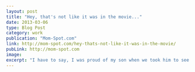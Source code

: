 ```yaml
---
layout: post
title: "Hey, that's not like it was in the movie..."
date: 2013-03-06
type: Blog Post
category: work
publication: "Mom-Spot.com"
link: http://mom-spot.com/hey-thats-not-like-it-was-in-the-movie/
pubLink: http://mom-spot.com
image:
excerpt: "I have to say, I was proud of my son when we took him to see The Hobbit a couple of months ago. “That wasn’t in the book,” he said several times during the movie. My husband had read him the book a few months before, and he is only five, so the fact that he remembered so much detail was impressive. I don’t know that I could remember that much detail about what happened to me the day before, let alone what happened in a book I read six months ago. Clearly, it had made an impression."
---
```

